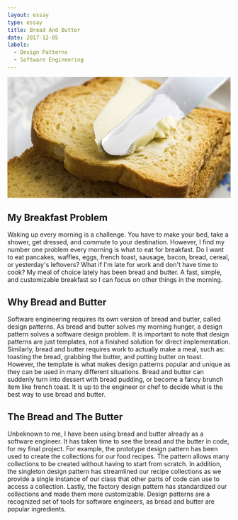 ```yaml
---
layout: essay
type: essay
title: Bread And Butter
date: 2017-12-05
labels:
  - Design Patterns
  - Software Engineering
---
```


<img class="ui fluid image" src="../images/bread.jpg">

## My Breakfast Problem

Waking up every morning is a challenge. You have to make your bed, take a shower, get dressed, and commute to your destination. However, I find my number one problem every morning is what to eat for breakfast. Do I want to eat pancakes, waffles, eggs, french toast, sausage, bacon, bread, cereal, or yesterday's leftovers? What if I'm late for work and don't have time to cook? My meal of choice lately has been bread and butter. A fast, simple, and customizable breakfast so I can focus on other things in the morning.

## Why Bread and Butter

Software engineering requires its own version of bread and butter, called design patterns. As bread and butter solves my morning hunger, a design pattern solves a software design problem. It is important to note that design patterns are just templates, not a finished solution for direct implementation. Similarly, bread and butter requires work to actually make a meal, such as: toasting the bread, grabbing the butter, and putting butter on toast. However, the template is what makes design patterns popular and unique as they can be used in many different situations. Bread and butter can suddenly turn into dessert with bread pudding, or become a fancy brunch item like french toast. It is up to the engineer or chef to decide what is the best way to use bread and butter.

## The Bread and The Butter

Unbeknown to me, I have been using bread and butter already as a software engineer. It has taken time to see the bread and the butter in code, for my final project. For example, the prototype design pattern has been used to create the collections for our food recipes. The pattern allows many collections to be created without having to start from scratch. In addition, the singleton design pattern has streamlined our recipe collections as we provide a single instance of our class that other parts of code can use to access a collection. Lastly, the factory design pattern has standardized our collections and made them more customizable. Design patterns are a recognized set of tools for software engineers, as bread and butter are popular ingredients. 
